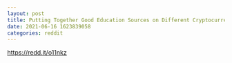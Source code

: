 ```yaml
--- 
layout: post 
title: Putting Together Good Education Sources on Different Cryptocurrencies 
date: 2021-06-16 1623839058 
categories: reddit 
--- 
```

https://redd.it/o11nkz